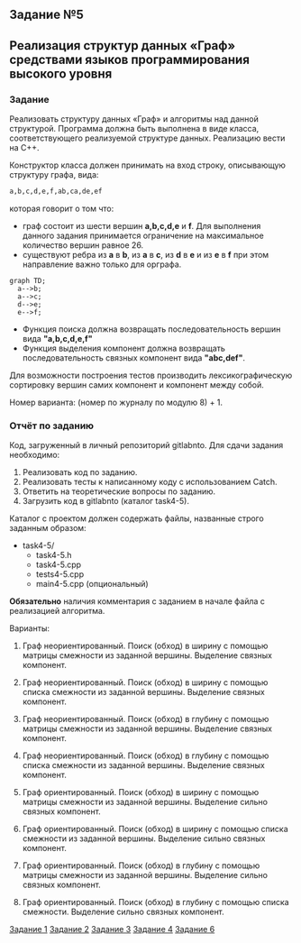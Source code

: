 ## Задание №5 

## Реализация структур данных «Граф» средствами языков программирования высокого уровня

### Задание

Реализовать структуру данных «Граф» и алгоритмы над данной структурой.
Программа должна быть выполнена в виде класса, соответствующего реализуемой структуре данных. Реализацию вести на C++.

Конструктор класса должен принимать на вход строку, описывающую структуру графа, вида:
```bash
a,b,c,d,e,f,ab,ca,de,ef
```
которая говорит о том что:
* граф состоит из шести вершин **a,b,c,d,e** и **f**. Для выполнения данного задания принимается ограничение на максимальное количество вершин равное 26.
* существуют ребра из **a** в **b**, из **a** в **c**, из **d** в **e** и из **e** в **f** при этом направление важно только для орграфа.

```mermaid
graph TD;
  a-->b;
  a-->c;
  d-->e;
  e-->f;
```

* Функция поиска должна возвращать последовательность вершин вида **"a,b,c,d,e,f"**
* Функция выделения компонент должна возвращать последовательность связных компонент вида **"abc,def"**.

Для возможности построения тестов производить лексикографическую сортировку вершин самих компонент и компонент между собой.

Номер варианта: (номер по журналу по модулю 8) + 1.

### Отчёт по заданию
Код, загруженный в личный репозиторий gitlabnto. Для сдачи задания необходимо:
1. Реализовать код по заданию.
2. Реализовать тесты к написанному коду с использованием Catch.
3. Ответить на теоретические вопросы по заданию.
4. Загрузить код в gitlabnto (каталог task4-5).

Каталог с проектом должен содержать файлы, названные строго заданным образом:
* task4-5/
    * task4-5.h
    * task4-5.cpp
    * tests4-5.cpp
    * main4-5.cpp (опциональный) 
    
**Обязательно** наличия комментария с заданием в начале файла с реализацией алгоритма.


Варианты:
1.	Граф неориентированный. Поиск (обход) в ширину с помощью матрицы смежности из заданной вершины.  Выделение связных компонент.

2.	Граф неориентированный. Поиск (обход) в ширину с помощью списка смежности из заданной вершины.  Выделение связных компонент.

3.	Граф неориентированный. Поиск (обход) в глубину с помощью матрицы смежности из заданной вершины.  Выделение связных компонент.

4.	Граф неориентированный. Поиск (обход) в глубину с помощью списка смежности из заданной вершины.  Выделение связных компонент.

5.	Граф ориентированный. Поиск (обход) в ширину с помощью матрицы смежности из заданной вершины.  Выделение сильно связных компонент.

6.	Граф ориентированный. Поиск (обход) в ширину с помощью списка смежности из заданной вершины.  Выделение сильно связных компонент.

7.	Граф ориентированный. Поиск (обход) в глубину с помощью матрицы смежности из заданной вершины. Выделение сильно связных компонент.

8.	Граф ориентированный. Поиск (обход) в глубину с помощью списка смежности.  Выделение сильно связных компонент.

[Задание 1](task4-1.md) [Задание 2](task4-2.md) [Задание 3](task4-3.md) [Задание 4](task4-4.md) [Задание 6](task4-6.md)
